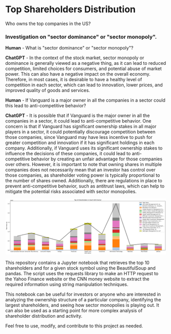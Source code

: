 # Top Shareholders Distribution
Who owns the top companies in the US?
### Investigation on "sector dominance" or "sector monopoly".
**Human** - What is "sector dominance" or "sector monopoly"?

**ChatGPT** - In the context of the stock market, sector monopoly or dominance is generally viewed as a negative thing, as it can lead to reduced competition, limited choices for consumers, and potential abuse of market power. This can also have a negative impact on the overall economy. Therefore, in most cases, it is desirable to have a healthy level of competition in each sector, which can lead to innovation, lower prices, and improved quality of goods and services.

**Human** - If Vanguard is a major owner in all the companies in a sector could this lead to anti-competitive behavior?

**ChatGPT** - It is possible that if Vanguard is the major owner in all the companies in a sector, it could lead to anti-competitive behavior. One concern is that if Vanguard has significant ownership stakes in all major players in a sector, it could potentially discourage competition between those companies, since Vanguard may have less incentive to push for greater competition and innovation if it has significant holdings in each company. Additionally, if Vanguard uses its significant ownership stakes to influence the decisions of these companies, it could lead to anti-competitive behavior by creating an unfair advantage for those companies over others. However, it is important to note that owning shares in multiple companies does not necessarily mean that an investor has control over those companies, as shareholder voting power is typically proportional to the number of shares owned. Additionally, there are regulations in place to prevent anti-competitive behavior, such as antitrust laws, which can help to mitigate the potential risks associated with sector monopolies.

![Top 10 Stockholders in Each GICS Sector](/img/top_10_stockholders.png)

This repository contains a Jupyter notebook that retrieves the top 10 shareholders and for a given stock symbol using the BeautifulSoup and pandas. The script uses the requests library to make an HTTP request to the Yahoo Finance website or the CNN money website to extract the required information using string manipulation techniques.

This notebook can be useful for investors or anyone who are interested in analyzing the ownership structure of a particular company, identifying the largest shareholders, and seeing how sector monopolies is playing out. It can also be used as a starting point for more complex analysis of shareholder distribution and activity.

Feel free to use, modify, and contribute to this project as needed.